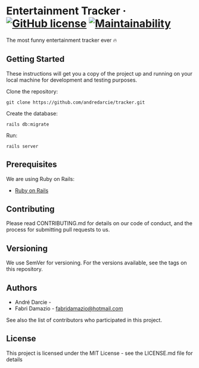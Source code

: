 # Entertainment Tracker &middot; [![GitHub license](https://img.shields.io/badge/license-MIT-blue.svg)](https://github.com/andredarcie/tracker/blob/master/LICENSE) [![Maintainability](https://api.codeclimate.com/v1/badges/41381ab2d2cf05686b23/maintainability)](https://codeclimate.com/github/andredarcie/tracker/maintainability)

The most funny entertainment tracker ever 🔥


## Getting Started

These instructions will get you a copy of the project up and running on your local machine for development and testing purposes.

Clone the repository:
```
git clone https://github.com/andredarcie/tracker.git
```
Create the database:
```
rails db:migrate
```

Run:
```
rails server
```

## Prerequisites

We are using Ruby on Rails:

 - [Ruby on Rails](http://rubyonrails.org/)
 
## Contributing

Please read CONTRIBUTING.md for details on our code of conduct, and the process for submitting pull requests to us.

## Versioning

We use SemVer for versioning. For the versions available, see the tags on this repository.

## Authors

- André Darcie - 
- Fabri Damazio - fabridamazio@hotmail.com

See also the list of contributors who participated in this project.

## License

This project is licensed under the MIT License - see the LICENSE.md file for details
